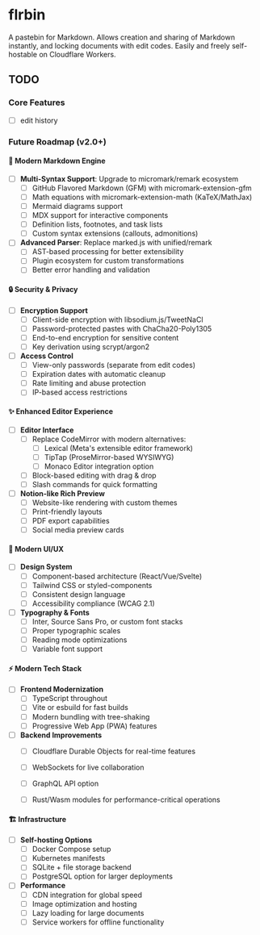# flrbin

A pastebin for Markdown. Allows creation and sharing of Markdown instantly, and locking documents with edit codes.
Easily and freely self-hostable on Cloudflare Workers.


## TODO
### Core Features

- [ ] edit history

### Future Roadmap (v2.0+)

#### 🚀 Modern Markdown Engine
- [ ] **Multi-Syntax Support**: Upgrade to micromark/remark ecosystem
  - [ ] GitHub Flavored Markdown (GFM) with micromark-extension-gfm
  - [ ] Math equations with micromark-extension-math (KaTeX/MathJax)
  - [ ] Mermaid diagrams support
  - [ ] MDX support for interactive components
  - [ ] Definition lists, footnotes, and task lists
  - [ ] Custom syntax extensions (callouts, admonitions)
- [ ] **Advanced Parser**: Replace marked.js with unified/remark
  - [ ] AST-based processing for better extensibility
  - [ ] Plugin ecosystem for custom transformations
  - [ ] Better error handling and validation

#### 🔒 Security & Privacy
- [ ] **Encryption Support**
  - [ ] Client-side encryption with libsodium.js/TweetNaCl
  - [ ] Password-protected pastes with ChaCha20-Poly1305
  - [ ] End-to-end encryption for sensitive content
  - [ ] Key derivation using scrypt/argon2
- [ ] **Access Control**
  - [ ] View-only passwords (separate from edit codes)
  - [ ] Expiration dates with automatic cleanup
  - [ ] Rate limiting and abuse protection
  - [ ] IP-based access restrictions

#### ✨ Enhanced Editor Experience
- [ ] **Editor Interface**
  - [ ] Replace CodeMirror with modern alternatives:
    - [ ] Lexical (Meta's extensible editor framework)
    - [ ] TipTap (ProseMirror-based WYSIWYG)
    - [ ] Monaco Editor integration option
  - [ ] Block-based editing with drag & drop
  - [ ] Slash commands for quick formatting
- [ ] **Notion-like Rich Preview**
  - [ ] Website-like rendering with custom themes
  - [ ] Print-friendly layouts
  - [ ] PDF export capabilities
  - [ ] Social media preview cards

#### 🎨 Modern UI/UX
- [ ] **Design System**
  - [ ] Component-based architecture (React/Vue/Svelte)
  - [ ] Tailwind CSS or styled-components
  - [ ] Consistent design language
  - [ ] Accessibility compliance (WCAG 2.1)
- [ ] **Typography & Fonts**
  - [ ] Inter, Source Sans Pro, or custom font stacks
  - [ ] Proper typographic scales
  - [ ] Reading mode optimizations
  - [ ] Variable font support

#### ⚡ Modern Tech Stack
- [ ] **Frontend Modernization**
  - [ ] TypeScript throughout
  - [ ] Vite or esbuild for fast builds
  - [ ] Modern bundling with tree-shaking
  - [ ] Progressive Web App (PWA) features
- [ ] **Backend Improvements**
  - [ ] Cloudflare Durable Objects for real-time features
  - [ ] WebSockets for live collaboration
  - [ ] GraphQL API option
  - [ ] Rust/Wasm modules for performance-critical operations


#### 🏗️ Infrastructure
- [ ] **Self-hosting Options**
  - [ ] Docker Compose setup
  - [ ] Kubernetes manifests
  - [ ] SQLite + file storage backend
  - [ ] PostgreSQL option for larger deployments
- [ ] **Performance**
  - [ ] CDN integration for global speed
  - [ ] Image optimization and hosting
  - [ ] Lazy loading for large documents
  - [ ] Service workers for offline functionality
